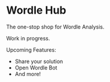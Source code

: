 # Wordle Hub

The one-stop shop for Wordle Analysis.

Work in progress.

Upcoming Features:
* Share your solution
* Open Wordle Bot
* And more!